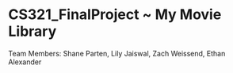 # CS321_FinalProject ~ My Movie Library

Team Members: Shane Parten, Lily Jaiswal, Zach Weissend, Ethan Alexander
